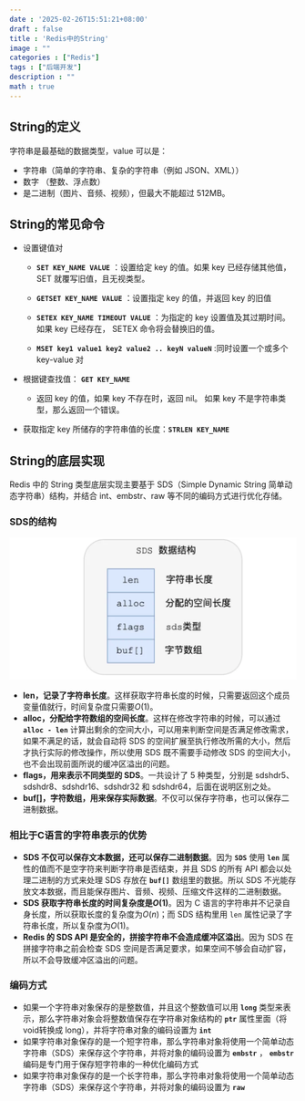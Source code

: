 ```yaml
---
date : '2025-02-26T15:51:21+08:00'
draft : false
title : 'Redis中的String'
image : ""
categories : ["Redis"]
tags : ["后端开发"]
description : ""
math : true
---
```


## String的定义

字符串是最基础的数据类型，value 可以是：

- 字符串（简单的字符串、复杂的字符串（例如 JSON、XML））
- 数字 （整数、浮点数）
- 是二进制（图片、音频、视频），但最大不能超过 512MB。

## String的常见命令

- 设置键值对

  - **`SET KEY_NAME VALUE`** ：设置给定 key 的值。如果 key 已经存储其他值， SET 就覆写旧值，且无视类型。

  - **`GETSET KEY_NAME VALUE`** ：设置指定 key 的值，并返回 key 的旧值

  - **`SETEX KEY_NAME TIMEOUT VALUE`** ：为指定的 key 设置值及其过期时间。如果 key 已经存在， SETEX 命令将会替换旧的值。

  - **`MSET key1 value1 key2 value2 .. keyN valueN`**  :同时设置一个或多个 key-value 对

    

- 根据键查找值： **`GET KEY_NAME`**

  - 返回 key 的值，如果 key 不存在时，返回 nil。 如果 key 不是字符串类型，那么返回一个错误。

- 获取指定 key 所储存的字符串值的长度：**`STRLEN KEY_NAME`**

## String的底层实现

Redis 中的 String 类型底层实现主要基于 SDS（Simple Dynamic String 简单动态字符串）结构，并结合 int、embstr、raw 等不同的编码方式进行优化存储。

### SDS的结构

![SDS数据结构](image-20240725232549832.png)

- **len，记录了字符串长度**。这样获取字符串长度的时候，只需要返回这个成员变量值就行，时间复杂度只需要$O(1)$。
- **alloc，分配给字符数组的空间长度**。这样在修改字符串的时候，可以通过 **`alloc - len`** 计算出剩余的空间大小，可以用来判断空间是否满足修改需求，如果不满足的话，就会自动将 SDS 的空间扩展至执行修改所需的大小，然后才执行实际的修改操作，所以使用 SDS 既不需要手动修改 SDS 的空间大小，也不会出现前面所说的缓冲区溢出的问题。
- **flags，用来表示不同类型的 SDS**。一共设计了 5 种类型，分别是 sdshdr5、sdshdr8、sdshdr16、sdshdr32 和 sdshdr64，后面在说明区别之处。
- **buf[]，字符数组，用来保存实际数据**。不仅可以保存字符串，也可以保存二进制数据。

### 相比于C语言的字符串表示的优势

- **SDS 不仅可以保存文本数据，还可以保存二进制数据**。因为 **`SDS`** 使用 **`len`** 属性的值而不是空字符来判断字符串是否结束，并且 SDS 的所有 API 都会以处理二进制的方式来处理 SDS 存放在 **`buf[]`** 数组里的数据。所以 SDS 不光能存放文本数据，而且能保存图片、音频、视频、压缩文件这样的二进制数据。
- **SDS 获取字符串长度的时间复杂度是$O(1)$**。因为 C 语言的字符串并不记录自身长度，所以获取长度的复杂度为$O(n)$；而 SDS 结构里用 `len` 属性记录了字符串长度，所以复杂度为$O(1)$。
- **Redis 的 SDS API 是安全的，拼接字符串不会造成缓冲区溢出**。因为 SDS 在拼接字符串之前会检查 SDS 空间是否满足要求，如果空间不够会自动扩容，所以不会导致缓冲区溢出的问题。

### 编码方式

- 如果一个字符串对象保存的是整数值，并且这个整数值可以用 **`long`** 类型来表示，那么字符串对象会将整数值保存在字符串对象结构的 **`ptr`** 属性里面（将void转换成 long），并将字符串对象的编码设置为 **`int`** 
- 如果字符串对象保存的是一个短字符串，那么字符串对象将使用一个简单动态字符串（SDS）来保存这个字符串，并将对象的编码设置为 **`embstr`** ， **`embstr`** 编码是专门用于保存短字符串的一种优化编码方式
- 如果字符串对象保存的是一个长字符串，那么字符串对象将使用一个简单动态字符串（SDS）来保存这个字符串，并将对象的编码设置为 **`raw`** 